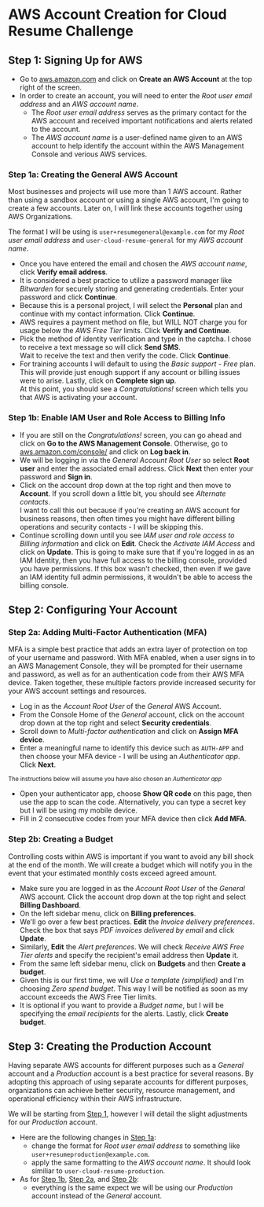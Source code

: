 # AWS Account Creation for Cloud Resume Challenge

## Step 1: Signing Up for AWS
- Go to [aws.amazon.com](https://aws.amazon.com/) and click on **Create an AWS Account** at the top right of the screen.
- In order to create an account, you will need to enter the *Root user email address* and an *AWS account name*.
  - The *Root user email address* serves as the primary contact for the AWS account and received important notifications and alerts related to the account.
  - The *AWS account name* is a user-defined name given to an AWS account to help identify the account within the AWS Management Console and verious AWS services.

### Step 1a: Creating the General AWS Account
Most businesses and projects will use more than 1 AWS account. Rather than using a sandbox account or using a single AWS account, I'm going to create a few accounts. Later on, I will link these accounts together using AWS Organizations.

The format I will be using is `user+resumegeneral@example.com` for my *Root user email address* and `user-cloud-resume-general` for my *AWS account name*.
- Once you have entered the email and chosen the *AWS account name*, click **Verify email address**.
- It is considered a best practice to utilize a password manager like *Bitwarden* for securely storing and generating credentials. Enter your password and click **Continue**.
- Because this is a personal project, I will select the **Personal** plan and continue with my contact information. Click **Continue**.
- AWS requires a payment method on file, but WILL NOT charge you for usage below the *AWS Free Tier* limits. Click **Verify and Continue**.
- Pick the method of identity verification and type in the captcha. I chose to receive a text message so will click **Send SMS**.<br>
Wait to receive the text and then verify the code. Click **Continue**.
- For training accounts I will default to using the *Basic support - Free* plan. This will provide just enough support if any account or billing issues were to arise. Lastly, click on **Complete sign up**. <br>
At this point, you should see a *Congratulations!* screen which tells you that AWS is activating your account.

### Step 1b: Enable IAM User and Role Access to Billing Info
- If you are still on the *Congratulations!* screen, you can go ahead and click on **Go to the AWS Management Console**. Otherwise, go to [aws.amazon.com/console/](https://aws.amazon.com/console/) and click on **Log back in**.
- We will be logging in via the *General Account Root User* so select **Root user** and enter the associated email address. Click **Next** then enter your password and **Sign in**.
- Click on the account drop down at the top right and then move to **Account**. If you scroll down a little bit, you should see *Alternate contacts*.<br>
I want to call this out because if you're creating an AWS account for business reasons, then often times you might have different billing operations and security contacts - I will be skipping this.
- Continue scrolling down until you see *IAM user and role access to Billing information* and click on **Edit**. Check the *Activate IAM Access* and click on **Update**. This is going to make sure that if you're logged in as an IAM Identity, then you have full access to the billing console, provided you have permissions. If this box wasn't checked, then even if we gave an IAM identity full admin permissions, it wouldn't be able to access the billing console.

## Step 2: Configuring Your Account

### Step 2a: Adding Multi-Factor Authentication (MFA)
MFA is a simple best practice that adds an extra layer of protection on top of your username and password. With MFA enabled, when a user signs in to an AWS Management Console, they will be prompted for their username and password, as well as for an authentication code from their AWS MFA device. Taken together, these multiple factors provide increased security for your AWS account settings and resources.
- Log in as the *Account Root User* of the *General* AWS Account.
- From the Console Home of the *General* account, click on the account drop down at the top right and select **Security credentials**.
- Scroll down to *Multi-factor authentication* and click on **Assign MFA device**.
- Enter a meaningful name to identify this device such as `AUTH-APP` and then choose your MFA device - I will be using an *Authenticator app*. Click **Next**.

<sub>The instructions below will assume you have also chosen an *Authenticator app* </sub>

  - Open your authenticator app, choose **Show QR code** on this page, then use the app to scan the code. Alternatively, you can type a secret key but I will be using my mobile device.
  - Fill in 2 consecutive codes from your MFA device then click **Add MFA**.

### Step 2b: Creating a Budget
Controlling costs within AWS is important if you want to avoid any bill shock at the end of the month. We will create a budget which will notify you in the event that your estimated monthly costs exceed agreed amount.
- Make sure you are logged in as the *Account Root User* of the *General* AWS account. Click the account drop down at the top right and select **Billing Dashboard**.
- On the left sidebar menu, click on **Billing preferences**.
- We'll go over a few best practices. **Edit** the *Invoice delivery preferences*. Check the box that says *PDF invoices delivered by email* and click **Update**.
- Similarly, **Edit** the *Alert preferences*. We will check *Receive AWS Free Tier alerts* and specify the recipient's email address then **Update** it.
- From the same left sidebar menu, click on **Budgets** and then **Create a budget**.
- Given this is our first time, we will *Use a template (simplified)* and I'm choosing *Zero spend budget*. This way I will be notified as soon as my account exceeds the AWS Free Tier limits.
- It is optional if you want to provide a *Budget name*, but I will be specifying the *email recipients* for the alerts. Lastly, click **Create budget**.

## Step 3: Creating the Production Account
Having separate AWS accounts for different purposes such as a *General* account and a *Production* account is a best practice for several reasons. By adopting this approach of using separate accounts for different purposes, organizations can achieve better security, resource management, and operational efficiency within their AWS infrastructure.

We will be starting from [Step 1](#step-1-signing-up-for-aws), however I will detail the slight adjustments for our *Production* account.
- Here are the following changes in [Step 1a](#step-1a-creating-the-general-aws-account):
  - change the format for *Root user email address* to something like `user+resumeproduction@example.com`.
  - apply the same formatting to the *AWS account name*. It should look similiar to `user-cloud-resume-production`.
- As for [Step 1b](#step-1b-enable-iam-user-and-role-access-to-billing-info), [Step 2a](#step-2a-adding-multi-factor-authentication-mfa), and [Step 2b](#step-2b-creating-a-budget):
  - everything is the same expect we will be using our *Production* account instead of the *General* account.
